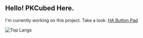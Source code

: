 

## Hello! PKCubed Here.
I'm currently working on this project. Take a look:
[HA Button Pad](https://github.com/PKCubed/HAButtonPad)

![Top Langs](https://github-readme-stats.vercel.app/api/top-langs/?username=PKCubed&layout=compact)

<!--
**PKCubed/PKCubed** is a ✨ _special_ ✨ repository because its `README.md` (this file) appears on your GitHub profile.

Here are some ideas to get you started:

- 🔭 I’m currently working on ...
- 🌱 I’m currently learning ...
- 👯 I’m looking to collaborate on ...
- 🤔 I’m looking for help with ...
- 💬 Ask me about ...
- 📫 How to reach me: ...
- 😄 Pronouns: ...
- ⚡ Fun fact: ...
-->

